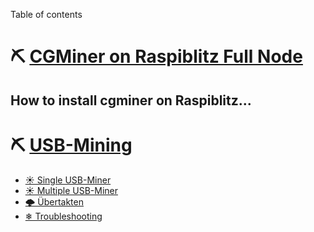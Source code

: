Table of contents

# ⛏ [CGMiner on Raspiblitz Full Node](usb-mining/CGMiner-on-Raspiblitz-Full-Node.md)

How to install cgminer on Raspiblitz... 
---

# ⛏ [USB-Mining](usb-mining/README.md)
  * [☀ Single USB-Miner](usb-mining/single-usb-miner.md)
  * [☀ Multiple USB-Miner](usb-mining/multiple-usb-miner.md)
  * [🌩 Übertakten](usb-mining/uebertakten.md)
  * [❄ Troubleshooting](usb-mining/troubleshooting.md)
